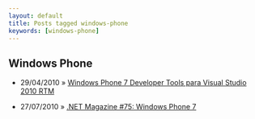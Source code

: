 ```yaml
---
layout: default
title: Posts tagged windows-phone
keywords: [windows-phone]
---
```

<h2 class="category">Windows Phone</h2>
<ul class="posts">
<li>
<p>
<span class="date">29/04/2010</span> &raquo; 
<a href="/blog/windows-phone-7-developer-tools-para-visual-studio-2010-rtm">Windows Phone 7 Developer Tools para Visual Studio 2010 RTM</a>
</p>
</li> 
<li>
<p>
<span class="date">27/07/2010</span> &raquo; 
<a href="/blog/net-magazine-75-windows-phone-7">.NET Magazine #75: Windows Phone 7</a>
</p>
</li> 
</ul>
